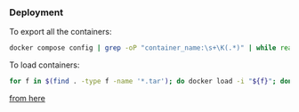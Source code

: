 ### Deployment

To export all the containers:
```bash
docker compose config | grep -oP "container_name:\s+\K(.*)" | while read cn; do docker export "${cn}" > "${cn}.tar"; done
```

To load containers:
```bash
for f in $(find . -type f -name '*.tar'); do docker load -i "${f}"; done
```

[from here](https://stackoverflow.com/a/77523363) 